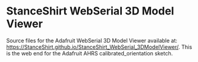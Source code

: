 # StanceShirt WebSerial 3D Model Viewer
Source files for the Adafruit WebSerial 3D Model Viewer available at: https://StanceShirt.github.io/StanceShirt_WebSerial_3DModelViewer/. This is the web end for the Adafruit AHRS calibrated_orientation sketch.
